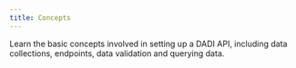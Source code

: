 ```yaml
---
title: Concepts
---
```


Learn the basic concepts involved in setting up a DADI API, including data collections, endpoints, data validation and querying data.
